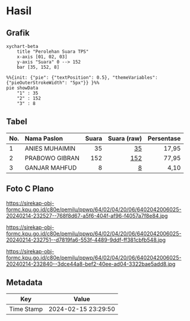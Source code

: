 # Hasil

## Grafik

```mermaid
xychart-beta
    title "Perolehan Suara TPS"
    x-axis [01, 02, 03]
    y-axis "Suara" 0 --> 152
    bar [35, 152, 8]
```

```mermaid
%%{init: {"pie": {"textPosition": 0.5}, "themeVariables": {"pieOuterStrokeWidth": "5px"}} }%%
pie showData
    "1" : 35
    "2" : 152
    "3" : 8
```

## Tabel

| No. | Nama Paslon    | Suara | Suara (raw) | Persentase |
|:--- |:-------------- | -----:| -----------:| ----------:|
| 1   | ANIES MUHAIMIN | 35    | [35][p-1]   | 17,95      |
| 2   | PRABOWO GIBRAN | 152   | [152][p-2]  | 77,95      |
| 3   | GANJAR MAHFUD  | 8     | [8][p-3]    | 4,10       |


[p-1]: https://github.com/gigit-pemilu/pemilu-2024-64-kalimantan-timur/blob/main/pilpres/hitung-suara/sub/64-kalimantan-timur/sub/02-kutai-kartanegara/sub/04-anggana/sub/2006-sungai-meriam/sub/025-tps/sub/paslon-1.txt
[p-2]: https://github.com/gigit-pemilu/pemilu-2024-64-kalimantan-timur/blob/main/pilpres/hitung-suara/sub/64-kalimantan-timur/sub/02-kutai-kartanegara/sub/04-anggana/sub/2006-sungai-meriam/sub/025-tps/sub/paslon-2.txt
[p-3]: https://github.com/gigit-pemilu/pemilu-2024-64-kalimantan-timur/blob/main/pilpres/hitung-suara/sub/64-kalimantan-timur/sub/02-kutai-kartanegara/sub/04-anggana/sub/2006-sungai-meriam/sub/025-tps/sub/paslon-3.txt

## Foto C Plano

https://sirekap-obj-formc.kpu.go.id/c80e/pemilu/ppwp/64/02/04/20/06/6402042006025-20240214-232527--768f8d67-a5f6-404f-af96-f4057a7f8e84.jpg

https://sirekap-obj-formc.kpu.go.id/c80e/pemilu/ppwp/64/02/04/20/06/6402042006025-20240214-232751--d7819fa6-553f-4489-9ddf-ff381cbfb548.jpg

https://sirekap-obj-formc.kpu.go.id/c80e/pemilu/ppwp/64/02/04/20/06/6402042006025-20240214-232840--3dce44a8-bef2-40ee-ad04-3322bae5add8.jpg


## Metadata

| Key        | Value               |
| ---------- | ------------------- |
| Time Stamp | 2024-02-15 23:29:50 |



